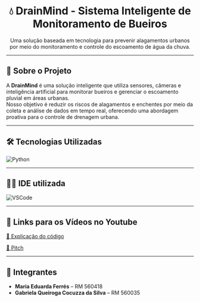 <h1 align="center">💧 DrainMind - Sistema Inteligente de Monitoramento de Bueiros</h1>

<p align="center">
  Uma solução baseada em tecnologia para prevenir alagamentos urbanos por meio do monitoramento e controle do escoamento de água da chuva.
</p>

---

## 📌 Sobre o Projeto

A **DrainMind** é uma solução inteligente que utiliza sensores, câmeras e inteligência artificial para monitorar bueiros e gerenciar o escoamento pluvial em áreas urbanas.  
Nosso objetivo é reduzir os riscos de alagamentos e enchentes por meio da coleta e análise de dados em tempo real, oferecendo uma abordagem proativa para o controle de drenagem urbana.

---

## 🛠️ Tecnologias Utilizadas

<div align="left">
  <img src="https://skillicons.dev/icons?i=py" alt="Python" />
</div>

---

## 🧑‍💻 IDE utilizada

<div align="left">
  <img src="https://skillicons.dev/icons?i=vscode" alt="VSCode" />
</div>

---

## 📢 Links para os Vídeos no Youtube

[🔗 Explicação do código](https://wokwi.com/projects/432396740170267649)

[📖 Pitch](https://www.youtube.com/watch?v=SLZlR1FCg-s)

---

## 💌 Integrantes

- **Maria Eduarda Ferrés** – RM 560418  
- **Gabriela Queiroga Cocuzza da Silva** – RM 560035
